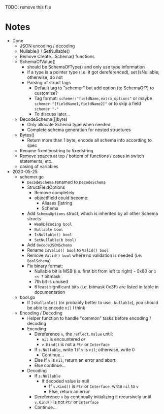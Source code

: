 TODO: remove this file

# Notes

- Done
  - JSON encoding / decoding
  - Nullable() / SetNullable()
  - Remove Create...Schema() functions
  - SchemaOfValue()
    - should be SchemaOfType() and only use type information
    - If a type is a pointer type (i.e. it got dereferenced), set IsNullable; otherwise,
      do not
    - Parsing of struct tags
      - Default tag to "schemer" but add option (to SchemaOf?) to customize?
      - Tag format: `schemer:"fieldName,extra_options"`
        or maybe `schemer:"[fieldName1,fieldName2]"`
        or to skip a field `schemer:"-"`
      - To discuss later...
  - DecodeSchema([]byte)
    - Only allocate Schema type when needed
    - Complete schema generation for nested structures
  - Bytes()
    - Return more than 1 byte, encode all schema info according to spec
  - Rename fixedlenstring to fixedstring
  - Remove spaces at top / bottom of functions / cases in switch statements, etc.
  - casing of variables
- 2020-05-25
  - schemer.go
    - `DecodeSchema` renamed to `DecodeSchema`
    - StructFieldOptions
      - Remove completely
      - objectField could become:
        - Aliases []string
        - Schema
    - Add `SchemaOptions` struct, which is inherited by all other Schema structs
      - `WeakDecoding bool`
      - `Nullable bool`
      - `IsNullable() bool`
      - `SetNullable(b bool)`
    - Add `DecodeJSONSchema`
    - Rename `IsValid() bool` to `Valid() bool`
    - Remove `Valid() bool` where no validation is needed (i.e. `BoolSchema`)
    - Fix binary format:
      - Nullable bit is MSB (i.e. first bit from left to right) - 0x80 or `1 << 7` bitmask
      - 7th bit is unused
      - 6 least significant bits (i.e. bitmask 0x3F) are listed in table in documentation
  - bool.go
    - If `IsNullable()` (or probably better to use `.Nullable`), you should be able to encode `nil` I think
  - Encoding / Decoding
    - Helper function to handle "common" tasks before encoding / decoding
    - Encoding
      - Dereference `v`, the `reflect.Value` until:
        - `nil` is encountered _or_
        - `v.Kind()` is not a `Ptr` or `Interface`
      - If `s.Nullable`, write 1 if `v` is `nil`; otherwise, write 0
        - Continue...
      - Else If `v` is `nil`, return an error and abort
      - Else continue...
    - Decoding
      - If `s.Nullable`
        - If decoded value is null
          - If `v.Kind()` is `Ptr` or `Interface`, write `nil` to `v`
          - Else, return an error
      - Dereference `v` by continually initializing it recursively until `v.Kind()` is not `Ptr` or `Interface`
      - Continue...
